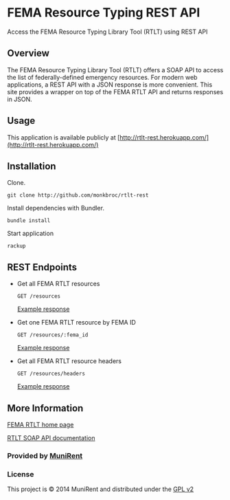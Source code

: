 # FEMA Resource Typing REST API

Access the FEMA Resource Typing Library Tool (RTLT) using REST API

## Overview

The FEMA Resource Typing Library Tool (RTLT) offers a SOAP
API to access the list of federally-defined emergency
resources. For modern web applications, a REST API with a JSON
response is more convenient. This site provides a wrapper on top
of the FEMA RTLT API and returns responses in JSON.

## Usage

This application is available publicly at
[http://rtlt-rest.herokuapp.com/](http://rtlt-rest.herokuapp.com/)

## Installation

Clone.

```
git clone http://github.com/monkbroc/rtlt-rest
```

Install dependencies with Bundler.

```
bundle install
```

Start application

```
rackup
```

## REST Endpoints

*   Get all FEMA RTLT resources

    `GET /resources`
    
    [Example response](http://rtlt-rest.herokuapp.com/resources)

*   Get one FEMA RTLT resource by FEMA ID

    `GET /resources/:fema_id`
    
    [Example response](http://rtlt-rest.herokuapp.com/resources/7-508-1106)

*   Get all FEMA RTLT resource headers

    `GET /resources/headers`
    
    [Example response](http://rtlt-rest.herokuapp.com/resources/headers)

## More Information

[FEMA RTLT home page](https://rtlt.ptaccenter.org/Public)

[RTLT SOAP API documentation](public/RTLT_API.pdf)

### Provided by [MuniRent](http://munirent.co)

### License

This project is &copy; 2014 MuniRent and distributed under the [GPL v2](LICENSE)

